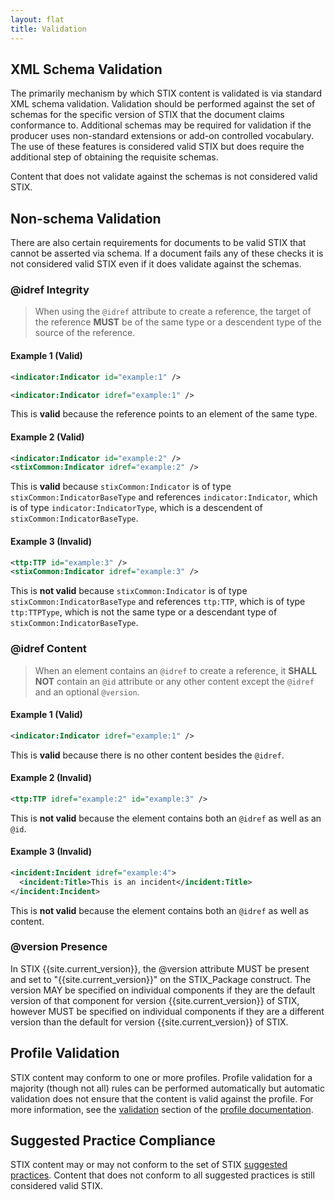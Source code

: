```yaml
---
layout: flat
title: Validation
---
```


## XML Schema Validation

The primarily mechanism by which STIX content is validated is via standard XML schema validation. Validation should be performed against the set of schemas for the specific version of STIX that the document claims conformance to. Additional schemas may be required for validation if the producer uses non-standard extensions or add-on controlled vocabulary. The use of these features is considered valid STIX but does require the additional step of obtaining the requisite schemas.

Content that does not validate against the schemas is not considered valid STIX.

## Non-schema Validation

There are also certain requirements for documents to be valid STIX that cannot be asserted via schema. If a document fails any of these checks it is not considered valid STIX even if it does validate against the schemas.

### @idref Integrity
> When using the ```@idref``` attribute to create a reference, the target of the reference **MUST** be of the same type or a descendent type of the source of the reference.

#### Example 1 (Valid)

```xml
<indicator:Indicator id="example:1" />

<indicator:Indicator idref="example:1" />
```

This is **valid** because the reference points to an element of the same type.

#### Example 2 (Valid)

```xml
<indicator:Indicator id="example:2" />
<stixCommon:Indicator idref="example:2" />
```

This is **valid** because ```stixCommon:Indicator``` is of type ```stixCommon:IndicatorBaseType``` and references ```indicator:Indicator```, which is of type ```indicator:IndicatorType```, which is a descendent of ```stixCommon:IndicatorBaseType```.

#### Example 3 (Invalid)

```xml
<ttp:TTP id="example:3" />
<stixCommon:Indicator idref="example:3" />
```

This is **not valid** because ```stixCommon:Indicator``` is of type ```stixCommon:IndicatorBaseType``` and references ```ttp:TTP```, which is of type ```ttp:TTPType```, which is not the same type or a descendant type of ```stixCommon:IndicatorBaseType```.

### @idref Content

> When an element contains an ```@idref``` to create a reference, it **SHALL NOT** contain an ```@id``` attribute or any other content except the ```@idref``` and an optional ```@version```.

#### Example 1 (Valid)

```xml
<indicator:Indicator idref="example:1" />
```

This is **valid** because there is no other content besides the ```@idref```.

#### Example 2 (Invalid)

```xml
<ttp:TTP idref="example:2" id="example:3" />
```

This is **not valid** because the element contains both an ```@idref``` as well as an ```@id```.

#### Example 3 (Invalid)

```xml
<incident:Incident idref="example:4">
  <incident:Title>This is an incident</incident:Title>
</incident:Incident>
```
This is **not valid** because the element contains both an ```@idref``` as well as content.

### @version Presence

In STIX {{site.current_version}}, the @version attribute MUST be present and set to "{{site.current_version}}" on the STIX_Package construct. The version MAY be specified on individual components if they are the default version of that component for version {{site.current_version}} of STIX, however MUST be specified on individual components if they are a different version than the default for version {{site.current_version}} of STIX.

## Profile Validation

STIX content may conform to one or more profiles. Profile validation for a majority (though not all) rules can be performed automatically but automatic validation does not ensure that the content is valid against the profile. For more information, see the [validation](../profiles/validation) section of the [profile documentation](../profiles).

## Suggested Practice Compliance

STIX content may or may not conform to the set of STIX [suggested practices](../suggested-practices). Content that does not conform to all suggested practices is still considered valid STIX.
